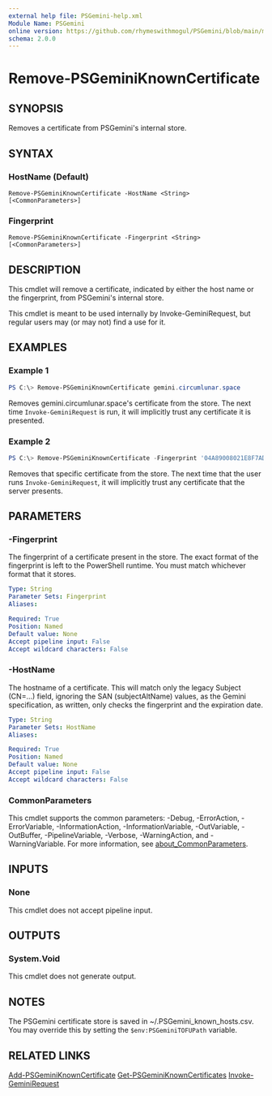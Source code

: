 ```yaml
---
external help file: PSGemini-help.xml
Module Name: PSGemini
online version: https://github.com/rhymeswithmogul/PSGemini/blob/main/man/en-US/Remove-PSGeminiKnownCertificate.md
schema: 2.0.0
---
```


# Remove-PSGeminiKnownCertificate

## SYNOPSIS
Removes a certificate from PSGemini's internal store.

## SYNTAX

### HostName (Default)
```
Remove-PSGeminiKnownCertificate -HostName <String> [<CommonParameters>]
```

### Fingerprint
```
Remove-PSGeminiKnownCertificate -Fingerprint <String> [<CommonParameters>]
```

## DESCRIPTION
This cmdlet will remove a certificate, indicated by either the host name or the fingerprint, from PSGemini's internal store.

This cmdlet is meant to be used internally by Invoke-GeminiRequest, but regular users may (or may not) find a use for it.

## EXAMPLES

### Example 1
```powershell
PS C:\> Remove-PSGeminiKnownCertificate gemini.circumlunar.space
```

Removes gemini.circumlunar.space's certificate from the store.  The next time `Invoke-GeminiRequest` is run, it will implicitly trust any certificate it is presented.

### Example 2
```powershell
PS C:\> Remove-PSGeminiKnownCertificate -Fingerprint '04A89008021E8F7AD7C73498D9147CC1D1122858FDB02DE0D50F82491F8CAF7CD525A2B410A20871A6AC7DB75AF7A1CE04C2F6628378108F8D6AB38EB8748D79BD'
```

Removes that specific certificate from the store.  The next time that the user runs `Invoke-GeminiRequest`, it will implicitly trust any certificate that the server presents.

## PARAMETERS

### -Fingerprint
The fingerprint of a certificate present in the store.  The exact format of the fingerprint is left to the PowerShell runtime.  You must match whichever format that it stores.

```yaml
Type: String
Parameter Sets: Fingerprint
Aliases:

Required: True
Position: Named
Default value: None
Accept pipeline input: False
Accept wildcard characters: False
```

### -HostName
The hostname of a certificate.  This will match only the legacy Subject (CN=...) field, ignoring the SAN (subjectAltName) values, as the Gemini specification, as written, only checks the fingerprint and the expiration date.


```yaml
Type: String
Parameter Sets: HostName
Aliases:

Required: True
Position: Named
Default value: None
Accept pipeline input: False
Accept wildcard characters: False
```

### CommonParameters
This cmdlet supports the common parameters: -Debug, -ErrorAction, -ErrorVariable, -InformationAction, -InformationVariable, -OutVariable, -OutBuffer, -PipelineVariable, -Verbose, -WarningAction, and -WarningVariable. For more information, see [about_CommonParameters](http://go.microsoft.com/fwlink/?LinkID=113216).

## INPUTS

### None
This cmdlet does not accept pipeline input.

## OUTPUTS

### System.Void
This cmdlet does not generate output.

## NOTES
The PSGemini certificate store is saved in ~/.PSGemini_known_hosts.csv.  You may override this by setting the `$env:PSGeminiTOFUPath` variable.

## RELATED LINKS

[Add-PSGeminiKnownCertificate]()
[Get-PSGeminiKnownCertificates]()
[Invoke-GeminiRequest]()